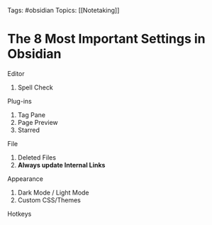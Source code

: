 Tags: #obsidian 
Topics: [[Notetaking]]

# The 8 Most Important Settings in Obsidian

Editor
1. Spell Check

Plug-ins
1. Tag Pane
2. Page Preview
3. Starred

File
1. Deleted Files
2. **Always update Internal Links**

Appearance
1. Dark Mode / Light Mode
2. Custom CSS/Themes

Hotkeys
